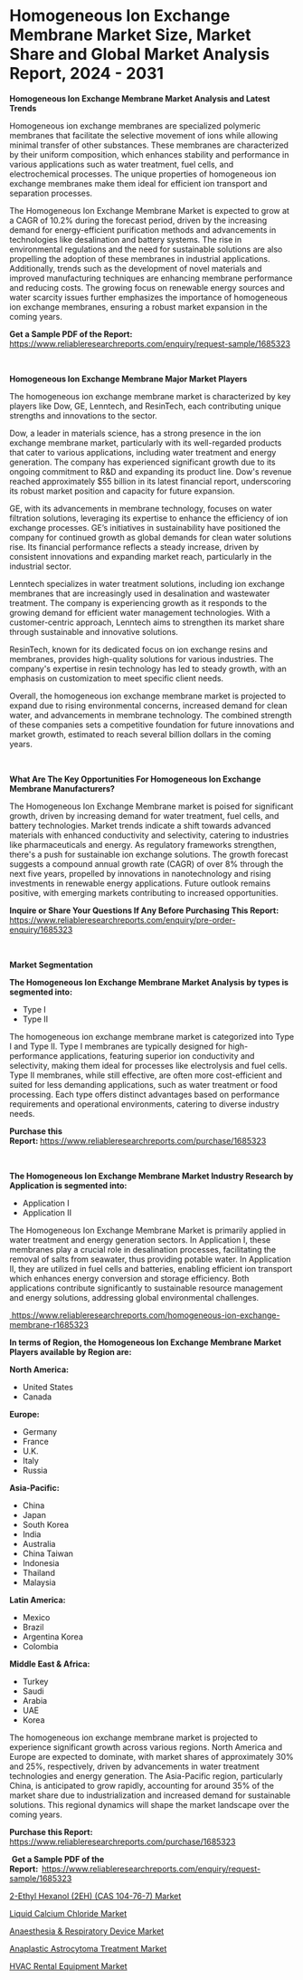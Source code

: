 <p><h1>Homogeneous Ion Exchange Membrane Market Size, Market Share and Global Market Analysis Report, 2024 - 2031</h1></p><p><strong>Homogeneous Ion Exchange Membrane Market Analysis and Latest Trends</strong></p>
<p><p>Homogeneous ion exchange membranes are specialized polymeric membranes that facilitate the selective movement of ions while allowing minimal transfer of other substances. These membranes are characterized by their uniform composition, which enhances stability and performance in various applications such as water treatment, fuel cells, and electrochemical processes. The unique properties of homogeneous ion exchange membranes make them ideal for efficient ion transport and separation processes.</p><p>The Homogeneous Ion Exchange Membrane Market is expected to grow at a CAGR of 10.2% during the forecast period, driven by the increasing demand for energy-efficient purification methods and advancements in technologies like desalination and battery systems. The rise in environmental regulations and the need for sustainable solutions are also propelling the adoption of these membranes in industrial applications. Additionally, trends such as the development of novel materials and improved manufacturing techniques are enhancing membrane performance and reducing costs. The growing focus on renewable energy sources and water scarcity issues further emphasizes the importance of homogeneous ion exchange membranes, ensuring a robust market expansion in the coming years.</p></p>
<p><strong>Get a Sample PDF of the Report:&nbsp;</strong> <a href="https://www.reliableresearchreports.com/enquiry/request-sample/1685323?utm_campaign=121&utm_medium=2&utm_source=Github&utm_content=ia&utm_term=16102024&utm_id=homogeneous-ion-exchange-membrane">https://www.reliableresearchreports.com/enquiry/request-sample/1685323</a></p>
<p>&nbsp;</p>
<p><strong>Homogeneous Ion Exchange Membrane Major Market Players</strong></p>
<p><p>The homogeneous ion exchange membrane market is characterized by key players like Dow, GE, Lenntech, and ResinTech, each contributing unique strengths and innovations to the sector. </p><p>Dow, a leader in materials science, has a strong presence in the ion exchange membrane market, particularly with its well-regarded products that cater to various applications, including water treatment and energy generation. The company has experienced significant growth due to its ongoing commitment to R&D and expanding its product line. Dow's revenue reached approximately $55 billion in its latest financial report, underscoring its robust market position and capacity for future expansion.</p><p>GE, with its advancements in membrane technology, focuses on water filtration solutions, leveraging its expertise to enhance the efficiency of ion exchange processes. GE’s initiatives in sustainability have positioned the company for continued growth as global demands for clean water solutions rise. Its financial performance reflects a steady increase, driven by consistent innovations and expanding market reach, particularly in the industrial sector.</p><p>Lenntech specializes in water treatment solutions, including ion exchange membranes that are increasingly used in desalination and wastewater treatment. The company is experiencing growth as it responds to the growing demand for efficient water management technologies. With a customer-centric approach, Lenntech aims to strengthen its market share through sustainable and innovative solutions.</p><p>ResinTech, known for its dedicated focus on ion exchange resins and membranes, provides high-quality solutions for various industries. The company's expertise in resin technology has led to steady growth, with an emphasis on customization to meet specific client needs. </p><p>Overall, the homogeneous ion exchange membrane market is projected to expand due to rising environmental concerns, increased demand for clean water, and advancements in membrane technology. The combined strength of these companies sets a competitive foundation for future innovations and market growth, estimated to reach several billion dollars in the coming years.</p></p>
<p>&nbsp;</p>
<p><strong>What Are The Key Opportunities For Homogeneous Ion Exchange Membrane Manufacturers?</strong></p>
<p><p>The Homogeneous Ion Exchange Membrane market is poised for significant growth, driven by increasing demand for water treatment, fuel cells, and battery technologies. Market trends indicate a shift towards advanced materials with enhanced conductivity and selectivity, catering to industries like pharmaceuticals and energy. As regulatory frameworks strengthen, there's a push for sustainable ion exchange solutions. The growth forecast suggests a compound annual growth rate (CAGR) of over 8% through the next five years, propelled by innovations in nanotechnology and rising investments in renewable energy applications. Future outlook remains positive, with emerging markets contributing to increased opportunities.</p></p>
<p><strong>Inquire or Share Your Questions If Any Before Purchasing This Report:</strong> <a href="https://www.reliableresearchreports.com/enquiry/pre-order-enquiry/1685323?utm_campaign=121&utm_medium=2&utm_source=Github&utm_content=ia&utm_term=16102024&utm_id=homogeneous-ion-exchange-membrane">https://www.reliableresearchreports.com/enquiry/pre-order-enquiry/1685323</a></p>
<p>&nbsp;</p>
<p><strong>Market Segmentation</strong></p>
<p><strong>The Homogeneous Ion Exchange Membrane Market Analysis by types is segmented into:</strong></p>
<p><ul><li>Type I</li><li>Type II</li></ul></p>
<p><p>The homogeneous ion exchange membrane market is categorized into Type I and Type II. Type I membranes are typically designed for high-performance applications, featuring superior ion conductivity and selectivity, making them ideal for processes like electrolysis and fuel cells. Type II membranes, while still effective, are often more cost-efficient and suited for less demanding applications, such as water treatment or food processing. Each type offers distinct advantages based on performance requirements and operational environments, catering to diverse industry needs.</p></p>
<p><strong>Purchase this Report:&nbsp;</strong><a href="https://www.reliableresearchreports.com/purchase/1685323?utm_campaign=121&utm_medium=2&utm_source=Github&utm_content=ia&utm_term=16102024&utm_id=homogeneous-ion-exchange-membrane">https://www.reliableresearchreports.com/purchase/1685323</a></p>
<p>&nbsp;</p>
<p><strong>The Homogeneous Ion Exchange Membrane Market Industry Research by Application is segmented into:</strong></p>
<p><ul><li>Application I</li><li>Application II</li></ul></p>
<p><p>The Homogeneous Ion Exchange Membrane Market is primarily applied in water treatment and energy generation sectors. In Application I, these membranes play a crucial role in desalination processes, facilitating the removal of salts from seawater, thus providing potable water. In Application II, they are utilized in fuel cells and batteries, enabling efficient ion transport which enhances energy conversion and storage efficiency. Both applications contribute significantly to sustainable resource management and energy solutions, addressing global environmental challenges.</p></p>
<p><a href="https://www.reliableresearchreports.com/homogeneous-ion-exchange-membrane-r1685323?utm_campaign=121&utm_medium=2&utm_source=Github&utm_content=ia&utm_term=16102024&utm_id=homogeneous-ion-exchange-membrane">&nbsp;https://www.reliableresearchreports.com/homogeneous-ion-exchange-membrane-r1685323</a></p>
<p><strong>In terms of Region, the Homogeneous Ion Exchange Membrane Market Players available by Region are:</strong></p>
<p>
    <p> <strong> North America: </strong>
        <ul>
            <li>United States</li>
            <li>Canada</li>
        </ul>
        </p> 
    <p> <strong> Europe: </strong>
        <ul>
            <li>Germany</li>
            <li>France</li>
            <li>U.K.</li>
            <li>Italy</li>
            <li>Russia</li>
        </ul>
        </p> 
    <p> <strong> Asia-Pacific: </strong>
        <ul>
            <li>China</li>
            <li>Japan</li>
            <li>South Korea</li>
            <li>India</li>
            <li>Australia</li>
            <li>China Taiwan</li>
            <li>Indonesia</li>
            <li>Thailand</li>
            <li>Malaysia</li>
        </ul>
        </p> 
    <p> <strong> Latin America: </strong>
        <ul>
            <li>Mexico</li>
            <li>Brazil</li>
            <li>Argentina Korea</li>
            <li>Colombia</li>
        </ul>
        </p> 
    <p> <strong> Middle East & Africa: </strong>
        <ul>
            <li>Turkey</li>
            <li>Saudi</li>
            <li>Arabia</li>
            <li>UAE</li>
            <li>Korea</li>
        </ul>
    </p>
    </p>
<p><p>The homogeneous ion exchange membrane market is projected to experience significant growth across various regions. North America and Europe are expected to dominate, with market shares of approximately 30% and 25%, respectively, driven by advancements in water treatment technologies and energy generation. The Asia-Pacific region, particularly China, is anticipated to grow rapidly, accounting for around 35% of the market share due to industrialization and increased demand for sustainable solutions. This regional dynamics will shape the market landscape over the coming years.</p></p>
<p><strong>Purchase this Report: </strong><a href="https://www.reliableresearchreports.com/purchase/1685323?utm_campaign=121&utm_medium=2&utm_source=Github&utm_content=ia&utm_term=16102024&utm_id=homogeneous-ion-exchange-membrane">https://www.reliableresearchreports.com/purchase/1685323</a></p>
<p>&nbsp;<strong>Get a Sample PDF of the Report:&nbsp;&nbsp;</strong><a href="https://www.reliableresearchreports.com/enquiry/request-sample/1685323?utm_campaign=121&utm_medium=2&utm_source=Github&utm_content=ia&utm_term=16102024&utm_id=homogeneous-ion-exchange-membrane">https://www.reliableresearchreports.com/enquiry/request-sample/1685323</a></p>
<p><strong></strong></p>
<p><p><a href="https://github.com/RunaHaque64/Market-Research-Report-List-1/blob/main/2-ethyl-hexanol-2eh-cas-104-76-7-market.md?utm_campaign=121&utm_medium=2&utm_source=Github&utm_content=ia&utm_term=16102024&utm_id=homogeneous-ion-exchange-membrane">2-Ethyl Hexanol (2EH) (CAS 104-76-7) Market</a></p><p><a href="https://github.com/CarolynWatkins697/Market-Research-Report-List-1/blob/main/liquid-calcium-chloride-market.md?utm_campaign=121&utm_medium=2&utm_source=Github&utm_content=ia&utm_term=16102024&utm_id=homogeneous-ion-exchange-membrane">Liquid Calcium Chloride Market</a></p><p><a href="https://www.linkedin.com/pulse/anaesthesia-respiratory-device-market-trends-detailed-study-rnoqf?trk=public_post_embed_feed-article-content&utm_campaign=121&utm_medium=2&utm_source=Github&utm_content=ia&utm_term=16102024&utm_id=homogeneous-ion-exchange-membrane">Anaesthesia & Respiratory Device Market</a></p><p><a href="https://www.linkedin.com/pulse/global-anaplastic-astrocytoma-treatment-market-trends-analysis-hyoif?trk=public_post_embed_feed-article-content&utm_campaign=121&utm_medium=2&utm_source=Github&utm_content=ia&utm_term=16102024&utm_id=homogeneous-ion-exchange-membrane">Anaplastic Astrocytoma Treatment Market</a></p><p><a href="https://issuu.com/reportprime-2/docs/hvac-rental-equipment-market-size-2_5f44a4c04b588d?utm_campaign=121&utm_medium=2&utm_source=Github&utm_content=ia&utm_term=16102024&utm_id=homogeneous-ion-exchange-membrane">HVAC Rental Equipment Market</a></p></p>